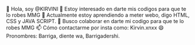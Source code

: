 👋 Hola, soy @KIRVINI
👀 Estoy interesado en darte mis codigos para que te lo robes MMG
🌱 Actualmente estoy aprendiendo a meter webo, digo HTML, CSS y JAVA SCRIPT.
💞️ Busco colaborar en darte mi codigo para que te lo robes MMG
📫 Cómo contactarme por insta como: Kirvin.xnxx
😄 Pronombres: Barriga, diente wa, Barrigadershi.
